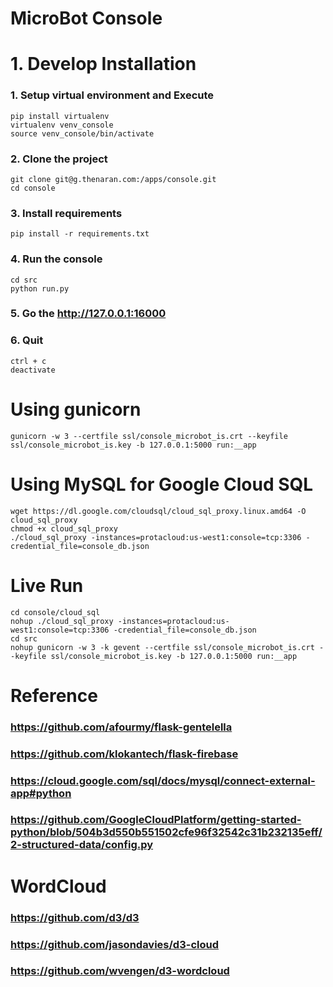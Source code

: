# MicroBot Console

# 1. Develop Installation

### 1. Setup virtual environment and Execute
    pip install virtualenv
    virtualenv venv_console
    source venv_console/bin/activate

### 2. Clone the project
    git clone git@g.thenaran.com:/apps/console.git
    cd console

### 3. Install requirements
    pip install -r requirements.txt

### 4. Run the console
    cd src
    python run.py

### 5. Go the http://127.0.0.1:16000

### 6. Quit
    ctrl + c
    deactivate


# Using gunicorn
    gunicorn -w 3 --certfile ssl/console_microbot_is.crt --keyfile ssl/console_microbot_is.key -b 127.0.0.1:5000 run:__app


# Using MySQL for Google Cloud SQL
    wget https://dl.google.com/cloudsql/cloud_sql_proxy.linux.amd64 -O cloud_sql_proxy
    chmod +x cloud_sql_proxy
    ./cloud_sql_proxy -instances=protacloud:us-west1:console=tcp:3306 -credential_file=console_db.json


# Live Run
    cd console/cloud_sql
    nohup ./cloud_sql_proxy -instances=protacloud:us-west1:console=tcp:3306 -credential_file=console_db.json
    cd src
    nohup gunicorn -w 3 -k gevent --certfile ssl/console_microbot_is.crt --keyfile ssl/console_microbot_is.key -b 127.0.0.1:5000 run:__app


# Reference

### https://github.com/afourmy/flask-gentelella
### https://github.com/klokantech/flask-firebase
### https://cloud.google.com/sql/docs/mysql/connect-external-app#python
### https://github.com/GoogleCloudPlatform/getting-started-python/blob/504b3d550b551502cfe96f32542c31b232135eff/2-structured-data/config.py


# WordCloud

### https://github.com/d3/d3
### https://github.com/jasondavies/d3-cloud
### https://github.com/wvengen/d3-wordcloud